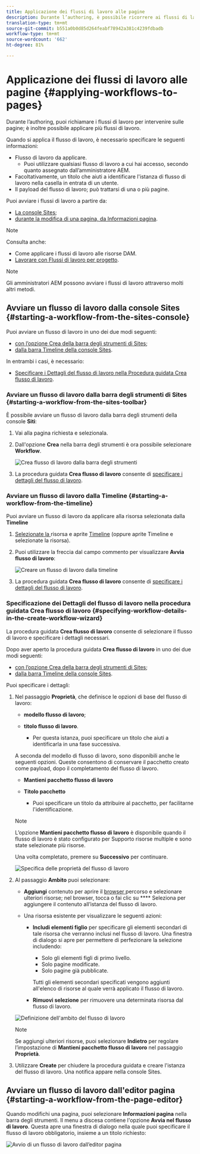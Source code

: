 ```yaml
---
title: Applicazione dei flussi di lavoro alle pagine
description: Durante l’authoring, è possibile ricorrere ai flussi di lavoro per intraprendere azioni sulle pagine; è inoltre possibile applicare più di un flusso di lavoro.
translation-type: tm+mt
source-git-commit: b551a0b0d85d264feabf78942a381c4239fdbadb
workflow-type: tm+mt
source-wordcount: '662'
ht-degree: 81%

---
```



# Applicazione dei flussi di lavoro alle pagine {#applying-workflows-to-pages}

Durante l’authoring, puoi richiamare i flussi di lavoro per intervenire sulle pagine; è inoltre possibile applicare più flussi di lavoro.

Quando si applica il flusso di lavoro, è necessario specificare le seguenti informazioni:

* Flusso di lavoro da applicare.
   * Puoi utilizzare qualsiasi flusso di lavoro a cui hai accesso, secondo quanto assegnato dall’amministratore AEM.
* Facoltativamente, un titolo che aiuti a identificare l&#39;istanza di flusso di lavoro nella casella in entrata di un utente.
* Il payload del flusso di lavoro; può trattarsi di una o più pagine.

Puoi avviare i flussi di lavoro a partire da:

* [La console Sites](#starting-a-workflow-from-the-sites-console);
* [durante la modifica di una pagina, da Informazioni pagina](#starting-a-workflow-from-the-page-editor).

>[!NOTE]
>
>Consulta anche:
>
>* Come applicare i flussi di lavoro alle risorse DAM.
>* [Lavorare con Flussi di lavoro per progetto](/help/sites-cloud/authoring/projects/workflows.md).


<!-- 
>* [How to apply workflows to DAM assets](/help/assets/assets-workflow.md).
>* [Working with Project Workflows](/help/sites-cloud/authoring/projects/workflows.md).
-->

>[!NOTE]
>
>Gli amministratori AEM possono avviare i flussi di lavoro attraverso molti altri metodi.

<!-- 
>AEM administrators can [start workflows using several other methods](/help/sites-administering/workflows-starting.md).
-->

## Avviare un flusso di lavoro dalla console Sites {#starting-a-workflow-from-the-sites-console}

Puoi avviare un flusso di lavoro in uno dei due modi seguenti:

* [con l’opzione Crea della barra degli strumenti di Sites](#starting-a-workflow-from-the-sites-toolbar);
* [dalla barra Timeline della console Sites](#starting-a-workflow-from-the-timeline).

In entrambi i casi, è necessario:

* [Specificare i Dettagli del flusso di lavoro nella Procedura guidata Crea flusso di lavoro](#specifying-workflow-details-in-the-create-workflow-wizard).

### Avviare un flusso di lavoro dalla barra degli strumenti di Sites  {#starting-a-workflow-from-the-sites-toolbar}

È possibile avviare un flusso di lavoro dalla barra degli strumenti della console **Siti**:

1. Vai alla pagina richiesta e selezionala.

1. Dall&#39;opzione **Crea** nella barra degli strumenti è ora possibile selezionare **Workflow**.

   ![Crea flusso di lavoro dalla barra degli strumenti](/help/sites-cloud/authoring/assets/workflows-create-from-toolbar.png)

1. La procedura guidata **Crea flusso di lavoro** consente di [specificare i dettagli del flusso di lavoro](#specifying-workflow-details-in-the-create-workflow-wizard).

### Avviare un flusso di lavoro dalla Timeline  {#starting-a-workflow-from-the-timeline}

Puoi avviare un flusso di lavoro da applicare alla risorsa selezionata dalla **Timeline** 

1. [Selezionate la ](/help/sites-cloud/authoring/getting-started/basic-handling.md#viewing-and-selecting-resources) risorsa e aprite  [Timeline](/help/sites-cloud/authoring/getting-started/basic-handling.md#timeline)  (oppure aprite Timeline e selezionate la risorsa).
1. Puoi utilizzare la freccia dal campo commento per visualizzare **Avvia flusso di lavoro**:

   ![Creare un flusso di lavoro dalla timeline](/help/sites-cloud/authoring/assets/workflows-create-from-timeline.png)

1. La procedura guidata **Crea flusso di lavoro** consente di [specificare i dettagli del flusso di lavoro](#specifying-workflow-details-in-the-create-workflow-wizard).

### Specificazione dei Dettagli del flusso di lavoro nella procedura guidata Crea flusso di lavoro  {#specifying-workflow-details-in-the-create-workflow-wizard}

La procedura guidata **Crea flusso di lavoro** consente di selezionare il flusso di lavoro e specificare i dettagli necessari.

Dopo aver aperto la procedura guidata **Crea flusso di lavoro** in uno dei due modi seguenti:

* [con l’opzione Crea della barra degli strumenti di Sites](#starting-a-workflow-from-the-sites-toolbar);
* [dalla barra Timeline della console Sites](#starting-a-workflow-from-the-timeline).

Puoi specificare i dettagli:

1. Nel passaggio **Proprietà**, che definisce le opzioni di base del flusso di lavoro:

   * **modello flusso di lavoro**;
   * **titolo flusso di lavoro**.

      * Per questa istanza, puoi specificare un titolo che aiuti a identificarla in una fase successiva.

   A seconda del modello di flusso di lavoro, sono disponibili anche le seguenti opzioni. Queste consentono di conservare il pacchetto creato come payload, dopo il completamento del flusso di lavoro.

   * **Mantieni pacchetto flusso di lavoro**
   * **Titolo pacchetto**

      * Puoi specificare un titolo da attribuire al pacchetto, per facilitarne l&#39;identificazione.
   >[!NOTE]
   >
   >L’opzione **Mantieni pacchetto flusso di lavoro** è disponibile quando il flusso di lavoro è stato configurato per Supporto risorse multiple e sono state selezionate più risorse.

   <!--
   >The **Keep workflow package** option is available when the workflow has been configured for [Multi Resource Support](/help/sites-developing/workflows-models.md#configuring-a-workflow-for-multi-resource-support) and multiple resources have been selected.
   -->

   Una volta completato, premere su **Successivo** per continuare.

   ![Specifica delle proprietà del flusso di lavoro](/help/sites-cloud/authoring/assets/workflows-properties.png)

1. Al passaggio **Ambito** puoi selezionare:

   * **Aggiungi** contenuto per aprire il  [browser ](/help/sites-cloud/authoring/fundamentals/environment-tools.md#path-browser) percorso e selezionare ulteriori risorse; nel browser, tocca o fai clic su  **** Seleziona per aggiungere il contenuto all’istanza del flusso di lavoro.

   * Una risorsa esistente per visualizzare le seguenti azioni:

      * **Includi elementi figlio** per specificare gli elementi secondari di tale risorsa che verranno inclusi nel flusso di lavoro.
Una finestra di dialogo si apre per permettere di perfezionare la selezione includendo:

         * Solo gli elementi figli di primo livello.
         * Solo pagine modificate.
         * Solo pagine già pubblicate.

         Tutti gli elementi secondari specificati vengono aggiunti all&#39;elenco di risorse al quale verrà applicato il flusso di lavoro.

      * **Rimuovi selezione** per rimuovere una determinata risorsa dal flusso di lavoro.

   ![Definizione dell&#39;ambito del flusso di lavoro](/help/sites-cloud/authoring/assets/workflows-scope.png)

   >[!NOTE]
   >
   >Se aggiungi ulteriori risorse, puoi selezionare **Indietro** per regolare l’impostazione di **Mantieni pacchetto flusso di lavoro** nel passaggio **Proprietà**.

1. Utilizzare **Create** per chiudere la procedura guidata e creare l&#39;istanza del flusso di lavoro. Una notifica appare nella console Sites.

## Avviare un flusso di lavoro dall&#39;editor pagina  {#starting-a-workflow-from-the-page-editor}

Quando modifichi una pagina, puoi selezionare **Informazioni pagina** nella barra degli strumenti. Il menu a discesa contiene l&#39;opzione **Avvia nel flusso di lavoro**. Questa apre una finestra di dialogo nella quale puoi specificare il flusso di lavoro obbligatorio, insieme a un titolo richiesto:

![Avvio di un flusso di lavoro dall’editor pagina](/help/sites-cloud/authoring/assets/workflows-create-page-editor.png)
